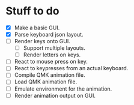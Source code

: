 # Stuff to do

- [x] Make a basic GUI.
- [x] Parse keyboard json layout.
- [ ] Render keys onto GUI.
    - [ ] Support multiple layouts.
    - [ ] Render letters on keys.
- [ ] React to mouse press on key.
- [ ] React to keypresses from an actual keyboard.
- [ ] Compile QMK animation file.
- [ ] Load QMK animation file.
- [ ] Emulate environment for the animation.
- [ ] Render animation output on GUI.